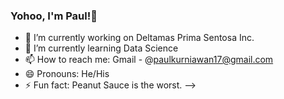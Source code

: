 ### Yohoo, I'm Paul!👋

- 🔭 I’m currently working on Deltamas Prima Sentosa Inc. 
- 🌱 I’m currently learning Data Science
- 📫 How to reach me: Gmail - @paulkurniawan17@gmail.com
- 😄 Pronouns: He/His
- ⚡ Fun fact: Peanut Sauce is the worst.
-->
